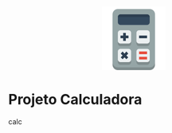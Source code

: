 
<p align="center">
<img src="https://github.com/MatheusFranciscone/projeto-calculadora/blob/master/ativ-calculadora/calculator-icon.png">
</p>

# Projeto Calculadora
 calc
